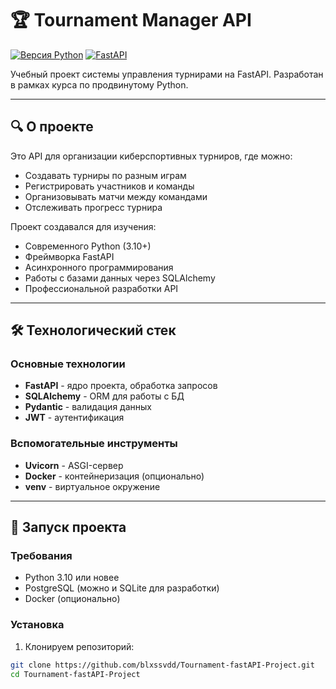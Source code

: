 # 🏆 Tournament Manager API

[![Версия Python](https://img.shields.io/badge/python-3.11-blue?style=for-the-badge&logo=python)](https://www.python.org/)
[![FastAPI](https://img.shields.io/badge/FastAPI-0.110+-green?style=for-the-badge&logo=fastapi)](https://fastapi.tiangolo.com/)

Учебный проект системы управления турнирами на FastAPI. Разработан в рамках курса по продвинутому Python.

---

## 🔍 О проекте

Это API для организации киберспортивных турниров, где можно:
- Создавать турниры по разным играм
- Регистрировать участников и команды
- Организовывать матчи между командами
- Отслеживать прогресс турнира

Проект создавался для изучения:
- Современного Python (3.10+)
- Фреймворка FastAPI
- Асинхронного программирования
- Работы с базами данных через SQLAlchemy
- Профессиональной разработки API

---

## 🛠 Технологический стек

### Основные технологии
- **FastAPI** - ядро проекта, обработка запросов
- **SQLAlchemy** - ORM для работы с БД
- **Pydantic** - валидация данных
- **JWT** - аутентификация

### Вспомогательные инструменты
- **Uvicorn** - ASGI-сервер
- **Docker** - контейнеризация (опционально)
- **venv** - виртуальное окружение

---

## 🚀 Запуск проекта

### Требования
- Python 3.10 или новее
- PostgreSQL (можно и SQLite для разработки)
- Docker (опционально)

### Установка
1. Клонируем репозиторий:
```bash
git clone https://github.com/blxssvdd/Tournament-fastAPI-Project.git
cd Tournament-fastAPI-Project
